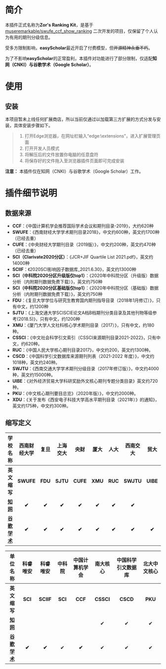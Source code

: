 
# 简介

本插件正式名称为**Zor's Ranking Kit**，是基于 [museremarkable/swufe_ccf_show_ranking](https://github.com/museremarkable/swufe_ccf_show_ranking) 二次开发的项目，仅保留了个人认为有用的期刊分级信息。

受多方限制影响，**easyScholar**最近开启了付费模型，但~~开源精神永垂不朽~~。

为了不影响**easyScholar**的正常盈利，本插件对功能进行了部分限制，仅适配**知网（CNKI）**与**谷歌学术（Google Scholar）**。


# 使用

## 安装

本项目暂未上线任何扩展商店，所以当前仅通过以加载第三方扩展的方式分发与安装，具体安装步骤如下。

> 1. 打开Edge浏览器，在网址栏输入“edge:\\extensions”，进入扩展管理页面
> 2. 打开开发人员模式
> 3. 将解压后的文件放置你电脑的任意盘符
> 4. 将保存好的文件拖入至浏览器插件页面即可完成安装

**注意：** 本插件仅在知网（CNKI）与谷歌学术（Google Scholar）工作。


# 插件细节说明

## 数据来源

- **CCF**：《中国计算机学会推荐国际学术会议和期刊目录-2019》，大约620种
- **SWUFE**：《西南财经大学学术期刊目录2018》，中文约600种，英文约1700种（已经去重）
- **CUFE**：《中央财经大学期刊目录（2019版）》，中文约200种，英文约470种（已经去重）
- **SCI（Clarivate2020分区）**：《JCR+JIF Quartile List 2021.pdf》，英文约14000种
- **SCIIF**：《2020SCI影响因子数据库_2021.6.30》，英文约13000种
- **SCI（中科院2020分区升级版仅top1）**：《2020年中科院分区（升级版）数据分析（内附期刊数据免费下载）》，英文约750种
- **SCI（中科院2020分区基础版仅top1）**：《2020年中科院分区（基础版）数据分析（内附期刊数据免费下载）》，英文约750种
- **FDU**：《复旦大学学位与研究生教育国内期刊指导目录（2018年1月修订）》，只有中文，约1200种
- **SJTU**：《上海交通大学SCISCIE论文A档B档期刊分类目录及其他刊物等级参考(2018.5)》，只有中文，约1200种
- **XMU**：《厦门大学人文社科核心学术期刊目录（2017）》，只有中文，约180种。
- **CSSCI**：《中文社会科学引文索引（CSSCI来源期刊目录2021-2022》，只有中文，约620种。
- **RUC**：《中国人民大学核心期刊目录2017》，中文约200，英文约1300种。
- **CSCD**：《中国科学引文数据库来源期刊列表（2021-2022 年度）》，中文约1018种，英文约240种。
- **SWJTU**：《西南交通大学学术期刊分级目录（2017年修订版）》，中文约4000种，英文约15000种。
- **UIBE**：《对外经济贸易大学科研奖励外文核心期刊专题分类目录》英文约720种。
- **PKU**：《中文核心期刊要目总览》（2020年版）》，中文约2000种。
- **XDU**：《关于发布《西安电子科技大学高水平期刊目录（2021年）》的通知》，英文约175种，中文约300种。

## 缩写定义

|                        学校名称                         | 西南财经大学 |  复旦   | 上海交大 |   央财   | **厦大** |  人大   | 西南交大  |   贸大   | 西军电  |
| :-----------------------------------------------------: | :----------: | :-----: | :------: | :------: | :------: | :-----: | :-------: | :------: | :-----: |
|                      **英文缩写**                       |  **SWUFE**   | **FDU** | **SJTU** | **CUFE** | **XMU**  | **RUC** | **SWJTU** | **UIBE** | **XDU** |
|            **[知网](https://www.cnki.net/)**            |    **✔**     |  **✔**  |  **✔**   |  **✔**   |  **✔**   |  **✔**  |   **✔**   |          |    ✔    |
| **[谷歌学术](https://scholar.google.com.hk/?hl=zh-CN)** |    **✔**     |  **✔**  |  **✔**   |  **✔**   |  **✔**   |  **✔**  |   **✔**   |  **✔**   |    ✔    |


|                        单位名称                         | 科睿唯安 | 科睿唯安  | 中科院  | 中国计算机学会 | 南大核心  | 中国科学引文数据库 | 北大中文核心 |
| :-----------------------------------------------------: | :------: | :-------: | :-----: | :------------: | :-------: | :----------------: | :----------: |
|                      **英文缩写**                       | **SCI**  | **SCIIF** | **SCI** |    **CCF**     | **CSSCI** |      **CSCD**      |   **PKU**    |
|            [**知网**](https://www.cnki.net/)            |          |           |         |                |     ✔     |         ✔          |      ✔       |
| **[谷歌学术](https://scholar.google.com.hk/?hl=zh-CN)** |  **✔**   |   **✔**   |    ✔    |     **✔**      |     ✔     |         ✔          |      ✔       |



